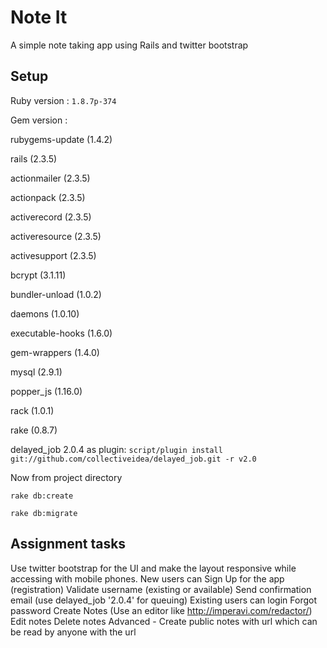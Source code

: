 # Note It

A simple note taking app using Rails and twitter bootstrap

## Setup

Ruby version : `1.8.7p-374`

Gem version :

rubygems-update (1.4.2)

rails (2.3.5)

actionmailer (2.3.5)

actionpack (2.3.5)

activerecord (2.3.5)

activeresource (2.3.5)

activesupport (2.3.5)

bcrypt (3.1.11)

bundler-unload (1.0.2)

daemons (1.0.10)

executable-hooks (1.6.0)

gem-wrappers (1.4.0)

mysql (2.9.1)

popper_js (1.16.0)

rack (1.0.1)

rake (0.8.7) 

delayed_job 2.0.4 as plugin: `script/plugin install git://github.com/collectiveidea/delayed_job.git -r v2.0`
 
 Now from project directory

`rake db:create`

`rake db:migrate`

## Assignment tasks

Use twitter bootstrap for the UI and make the layout responsive while accessing with mobile phones.
New users can Sign Up for the app (registration)
Validate username (existing or available)
Send confirmation email (use delayed_job  '2.0.4' for queuing)
Existing users can login
Forgot password
Create Notes (Use an editor like http://imperavi.com/redactor/)
Edit notes
Delete notes
Advanced - Create public notes with url which can be read by anyone with the url
